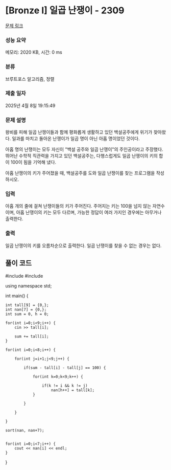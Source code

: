# [Bronze I] 일곱 난쟁이 - 2309 

[문제 링크](https://www.acmicpc.net/problem/2309) 

### 성능 요약

메모리: 2020 KB, 시간: 0 ms

### 분류

브루트포스 알고리즘, 정렬

### 제출 일자

2025년 4월 8일 19:15:49

### 문제 설명

<p>왕비를 피해 일곱 난쟁이들과 함께 평화롭게 생활하고 있던 백설공주에게 위기가 찾아왔다. 일과를 마치고 돌아온 난쟁이가 일곱 명이 아닌 아홉 명이었던 것이다.</p>

<p>아홉 명의 난쟁이는 모두 자신이 "백설 공주와 일곱 난쟁이"의 주인공이라고 주장했다. 뛰어난 수학적 직관력을 가지고 있던 백설공주는, 다행스럽게도 일곱 난쟁이의 키의 합이 100이 됨을 기억해 냈다.</p>

<p>아홉 난쟁이의 키가 주어졌을 때, 백설공주를 도와 일곱 난쟁이를 찾는 프로그램을 작성하시오.</p>

### 입력 

 <p>아홉 개의 줄에 걸쳐 난쟁이들의 키가 주어진다. 주어지는 키는 100을 넘지 않는 자연수이며, 아홉 난쟁이의 키는 모두 다르며, 가능한 정답이 여러 가지인 경우에는 아무거나 출력한다.</p>

### 출력 

 <p>일곱 난쟁이의 키를 오름차순으로 출력한다. 일곱 난쟁이를 찾을 수 없는 경우는 없다.</p>

## 풀이 코드
#include <iostream>
#include <algorithm>

using namespace std;

int main() {
    
    int tall[9] = {0,};
    int nan[7] = {0,};
    int sum = 0, h = 0;
    
    for(int i=0;i<9;i++) {
        cin >> tall[i];
        
        sum += tall[i];
    }
    
    for(int i=0;i<8;i++) {
        
        for(int j=i+1;j<9;j++) {
            
            if(sum - tall[i] - tall[j] == 100) {
                
                for(int k=0;k<9;k++) {
                    
                    if(k != i && k != j)
                        nan[h++] = tall[k];
                }
                
            }
            
        }
        
    }
    
    sort(nan, nan+7);

    
    for(int i=0;i<7;i++) {
        cout << nan[i] << endl;
    }
    
    
    
}
